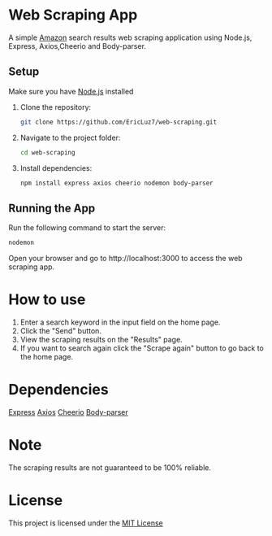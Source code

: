 # Web Scraping App

A simple [Amazon](https://amazon.com/) search results web scraping application using Node.js, Express, Axios,Cheerio and Body-parser.

## Setup

Make sure you have [Node.js](https://nodejs.org/) installed
  
1. Clone the repository:

    ```bash
    git clone https://github.com/EricLuz7/web-scraping.git
    ```

2. Navigate to the project folder:

    ```bash
    cd web-scraping
    ```

3. Install dependencies:

    ```bash
    npm install express axios cheerio nodemon body-parser
    ```

## Running the App

Run the following command to start the server:

```bash
nodemon
```
Open your browser and go to http://localhost:3000 to access the web scraping app.

# How to use
1. Enter a search keyword in the input field on the home page.
2. Click the "Send" button.
3. View the scraping results on the "Results" page.
4. If you want to search again click the "Scrape again" button to go back to the home page.

# Dependencies 
[Express](https://expressjs.com/)
[Axios](https://axios-http.com/)
[Cheerio](https://cheerio.js.org/)
[Body-parser](https://www.npmjs.com/package/body-parser)

# Note 
The scraping results are not guaranteed to be 100% reliable.

# License
This project is licensed under the [MIT License](https://opensource.org/licenses/MIT)

